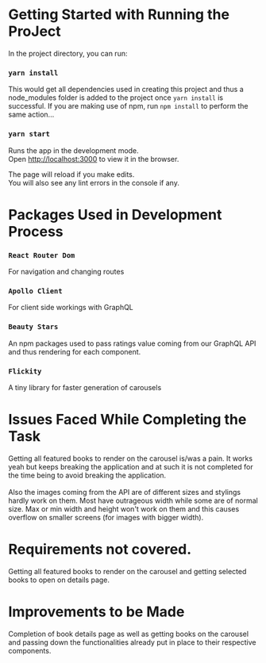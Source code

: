 # Getting Started with Running the ProJect

In the project directory, you can run:

### `yarn install`

This would get all dependencies used in creating this project and thus a node_modules folder is added to the project once `yarn install` is successful. If you are making use of npm, run `npm install` to perform the same action...

### `yarn start`

Runs the app in the development mode.\
Open [http://localhost:3000](http://localhost:3000) to view it in the browser.

The page will reload if you make edits.\
You will also see any lint errors in the console if any.

# Packages Used in Development Process

### `React Router Dom`

For navigation and changing routes

### `Apollo Client`

For client side workings with GraphQL

### `Beauty Stars`

An npm packages used to pass ratings value coming from our GraphQL API and thus rendering for each component.

### `Flickity`

A tiny library for faster generation of carousels

# Issues Faced While Completing the Task

Getting all featured books to render on the carousel is/was a pain. It works yeah but keeps breaking the application and at such it is not completed for the time being to avoid breaking the application.
<br> <br>
Also the images coming from the API are of different sizes and stylings hardly work on them. Most have outrageous width while some are of normal size. Max or min width and height won't work on them and this causes overflow on smaller screens (for images with bigger width).

# Requirements not covered.

Getting all featured books to render on the carousel and getting selected books to open on details page.

# Improvements to be Made

Completion of book details page as well as getting books on the carousel and passing down the functionalities already put in place to their respective components.
